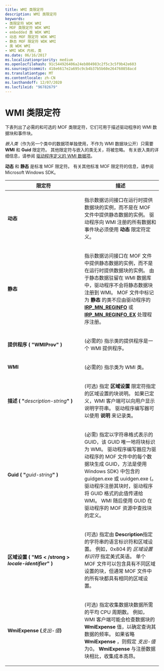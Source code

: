 ```yaml
---
title: WMI 类限定符
description: WMI 类限定符
keywords:
- 类限定符 WDK WMI
- MOF 类限定符 WDK WMI
- embedded 类 WDK WMI
- 动态 MOF 限定符 WDK WMI
- 静态 MOF 限定符 WDK WMI
- 类 WDK WMI
- WMI WDK 内核，类
ms.date: 06/16/2017
ms.localizationpriority: medium
ms.openlocfilehash: 91c544926406a24eb804983c2f5c3c5f9b42e603
ms.sourcegitcommit: 418e6617e2a695c9cb4b37b5b60e264760858acd
ms.translationtype: MT
ms.contentlocale: zh-CN
ms.lasthandoff: 12/07/2020
ms.locfileid: "96782679"
---
```

# <a name="wmi-class-qualifiers"></a>WMI 类限定符





下表列出了必需的和可选的 MOF 类限定符，它们可用于描述驱动程序的 WMI 数据块和事件块。

*嵌入类*（作为另一个类中的数据项单独使用，不作为 WMI 数据块公开）只需要 **WMI** 和 **Guid** 限定符。 其他限定符与嵌入的类无关，将被忽略。 有关嵌入类的详细信息，请参阅 [驱动程序定义的 WMI 数据项](driver-defined-wmi-data-items.md)。

**动态** 和 **静态** 是标准 MOF 限定符。 有关其他标准 MOF 限定符的信息，请参阅 Microsoft Windows SDK。

<table>
<colgroup>
<col width="50%" />
<col width="50%" />
</colgroup>
<thead>
<tr class="header">
<th>限定符</th>
<th>描述</th>
</tr>
</thead>
<tbody>
<tr class="odd">
<td><p><strong>动态</strong></p></td>
<td><p>指示数据访问接口在运行时提供数据块的实例，而不是在 MOF 文件中提供静态数据的实例。 驱动程序向 WMI 注册的所有数据和事件块必须使用 <strong>动态</strong> 限定符定义。</p></td>
</tr>
<tr class="even">
<td><p><strong>静态</strong></p></td>
<td><p>指示数据访问接口在 MOF 文件中提供静态数据的实例，而不是在运行时提供数据块的实例。 由于静态数据驻留在 WMI 数据库中，驱动程序不会将静态数据块注册到 WMI。 MOF 文件中标记为 <strong>静态</strong> 的类不应由驱动程序的 <a href="/windows-hardware/drivers/kernel/irp-mn-reginfo" data-raw-source="[&lt;strong&gt;IRP_MN_REGINFO&lt;/strong&gt;](./irp-mn-reginfo.md)"><strong>IRP_MN_REGINFO</strong></a> 或 <a href="/windows-hardware/drivers/kernel/irp-mn-reginfo-ex" data-raw-source="[&lt;strong&gt;IRP_MN_REGINFO_EX&lt;/strong&gt;](./irp-mn-reginfo-ex.md)"><strong>IRP_MN_REGINFO_EX</strong></a> 处理程序注册。</p></td>
</tr>
<tr class="odd">
<td><p><strong>提供程序 ( "WMIProv" ) </strong></p></td>
<td><p> (必需的) 指示类的提供程序是一个 WMI 提供程序。</p></td>
</tr>
<tr class="even">
<td><p><strong>WMI</strong></p></td>
<td><p> (必需的) 指示类为 WMI 类。</p></td>
</tr>
<tr class="odd">
<td><p><strong>描述 ( "</strong><em>description-string</em><strong>" ) </strong></p></td>
<td><p> (可选) 指定 <strong>区域设置</strong> 限定符指定的区域设置的块说明。 如果已定义，WMI 客户端可以向用户显示说明字符串。 驱动程序编写器可以使用 <strong>说明</strong> 来记录类。</p></td>
</tr>
<tr class="even">
<td><p><strong>Guid ( "</strong><em>guid-string</em><strong>" ) </strong></p></td>
<td><p> (必需) 指定以字符串格式表示的 GUID，该 GUID 唯一地将块标识为 WMI。 驱动程序编写器应为驱动程序的 MOF 文件中的每个数据块生成 GUID，方法是使用 Windows SDK) 中包含的 guidgen.exe 或 uuidgen.exe (。 驱动程序注册其块时，驱动程序将 GUID 格式的此值传递给 WMI。 WMI 随后使用 GUID 在驱动程序的 MOF 资源中查找块的定义。</p></td>
</tr>
<tr class="odd">
<td><p><strong>区域设置 ( "MS &lt; /strong &gt; <em>locale-identifier</em><strong>" ) </strong></p></td>
<td><p> (可选) 指定由 <strong>Description</strong>指定的字符串的语言标识符和区域设置。 例如，0x804 的 <em>区域设置标识符</em> 指定美式英语。 单个 MOF 文件可以包含具有不同区域设置的块，但通常 MOF 文件中的所有块都具有相同的区域设置。</p></td>
</tr>
<tr class="even">
<td><p><strong>WmiExpense (</strong><em>支出-值</em><strong>) </strong></p></td>
<td><p> (可选) 指定收集数据块数据所需的平均 CPU 周期数。 例如，WMI 客户端可能会检查数据块的 <strong>WmiExpense</strong> 值，以确定查询其数据的频率。 如果省略 <strong>WmiExpense</strong> ，则假定 <em>支出-值</em> 为0。 <strong>WmiExpense</strong> 与注册数据块相比，收集成本高昂。</p></td>
</tr>
</tbody>
</table>

 

